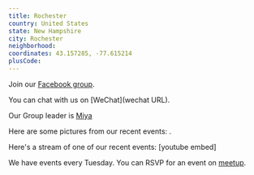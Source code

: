 ```yaml
---
title: Rochester
country: United States
state: New Hampshire
city: Rochester
neighborhood: 
coordinates: 43.157285, -77.615214
plusCode:
---
```

Join our [Facebook group](https://www.facebook.com/groups/free.code.camp.rochester.new.hampshire).

You can chat with us on [WeChat](wechat URL).

Our Group leader is [Miya](freecodecamp.org/miya)

Here are some pictures from our recent events:
![]().

Here's a stream of one of our recent events:
[youtube embed]

We have events every Tuesday. You can RSVP for an event on [meetup](meetupurl).
